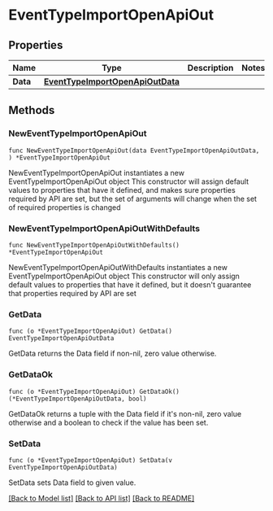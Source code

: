 # EventTypeImportOpenApiOut

## Properties

Name | Type | Description | Notes
------------ | ------------- | ------------- | -------------
**Data** | [**EventTypeImportOpenApiOutData**](EventTypeImportOpenApiOutData.md) |  | 

## Methods

### NewEventTypeImportOpenApiOut

`func NewEventTypeImportOpenApiOut(data EventTypeImportOpenApiOutData, ) *EventTypeImportOpenApiOut`

NewEventTypeImportOpenApiOut instantiates a new EventTypeImportOpenApiOut object
This constructor will assign default values to properties that have it defined,
and makes sure properties required by API are set, but the set of arguments
will change when the set of required properties is changed

### NewEventTypeImportOpenApiOutWithDefaults

`func NewEventTypeImportOpenApiOutWithDefaults() *EventTypeImportOpenApiOut`

NewEventTypeImportOpenApiOutWithDefaults instantiates a new EventTypeImportOpenApiOut object
This constructor will only assign default values to properties that have it defined,
but it doesn't guarantee that properties required by API are set

### GetData

`func (o *EventTypeImportOpenApiOut) GetData() EventTypeImportOpenApiOutData`

GetData returns the Data field if non-nil, zero value otherwise.

### GetDataOk

`func (o *EventTypeImportOpenApiOut) GetDataOk() (*EventTypeImportOpenApiOutData, bool)`

GetDataOk returns a tuple with the Data field if it's non-nil, zero value otherwise
and a boolean to check if the value has been set.

### SetData

`func (o *EventTypeImportOpenApiOut) SetData(v EventTypeImportOpenApiOutData)`

SetData sets Data field to given value.



[[Back to Model list]](../README.md#documentation-for-models) [[Back to API list]](../README.md#documentation-for-api-endpoints) [[Back to README]](../README.md)



